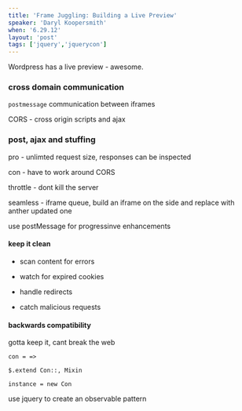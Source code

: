 ```yaml
---
title: 'Frame Juggling: Building a Live Preview'
speaker: 'Daryl Koopersmith'
when: '6.29.12'
layout: 'post'
tags: ['jquery','jquerycon']
---
```


Wordpress has a live preview - awesome.

### cross domain communication

`postmessage` communication between iframes

CORS - cross origin scripts and ajax

### post, ajax and stuffing

pro - unlimted request size, responses can be inspected

con - have to work around CORS

throttle - dont kill the server

seamless - iframe queue, build an iframe on the side and replace with anther updated one

use postMessage for progressinve enhancements

#### keep it clean

* scan content for errors

* watch for expired cookies

* handle redirects

* catch malicious requests

#### backwards compatibility

gotta keep it, cant break the web

	con = =>

	$.extend Con::, Mixin

	instance = new Con

use jquery to create an observable pattern












